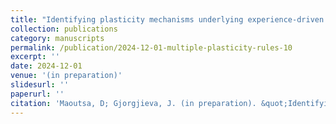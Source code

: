 ```yaml
---
title: "Identifying plasticity mechanisms underlying experience-driven adaptation in cortical circuits"
collection: publications
category: manuscripts 
permalink: /publication/2024-12-01-multiple-plasticity-rules-10
excerpt: ''
date: 2024-12-01
venue: '(in preparation)'
slidesurl: ''
paperurl: ''
citation: 'Maoutsa, D; Gjorgjieva, J. (in preparation). &quot;Identifying plasticity mechanisms underlying experience-driven adaptation in cortical circuits.&quot; <i>(in preparation)</i>. .'
---
```

